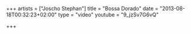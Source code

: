 +++
artists = ["Joscho Stephan"]
title = "Bossa Dorado"
date = "2013-08-18T00:32:23+02:00"
type = "video"
youtube = "9_jzSv7G6vQ"

+++
